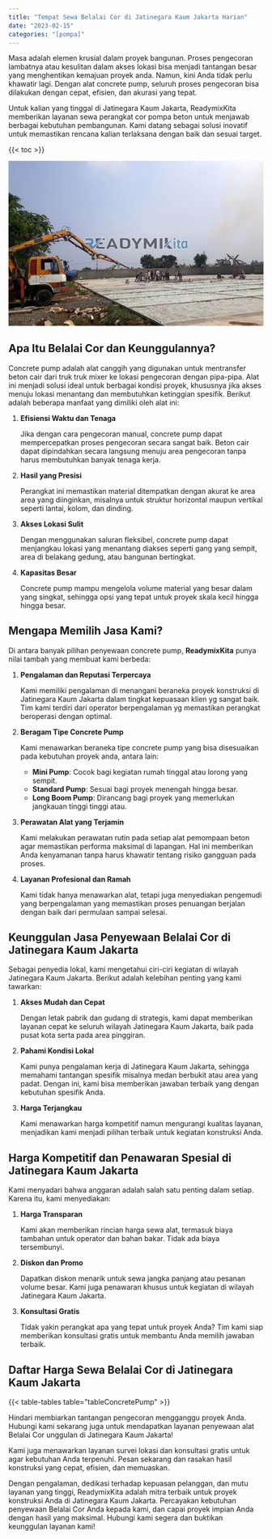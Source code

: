 ```yaml
---
title: "Tempat Sewa Belalai Cor di Jatinegara Kaum Jakarta Harian"
date: "2023-02-15"
categories: "[pompa]"
---
```


Masa adalah elemen krusial dalam proyek bangunan. Proses pengecoran lambatnya atau kesulitan dalam akses lokasi bisa menjadi tantangan besar yang menghentikan kemajuan proyek anda. Namun, kini Anda tidak perlu khawatir lagi. Dengan alat concrete pump, seluruh proses pengecoran bisa dilakukan dengan cepat, efisien, dan akurasi yang tepat.

Untuk kalian yang tinggal di Jatinegara Kaum Jakarta, ReadymixKita memberikan layanan sewa perangkat cor pompa beton untuk menjawab berbagai kebutuhan pembangunan. Kami datang sebagai solusi inovatif untuk memastikan rencana kalian terlaksana dengan baik dan sesuai target.

{{< toc >}}

![Tempat Sewa Belalai Cor di Jatinegara Kaum Jakarta Harian](/images/pompa/sewa-pompa-09.jpg)

## Apa Itu Belalai Cor dan Keunggulannya?

Concrete pump adalah alat canggih yang digunakan untuk mentransfer beton cair dari truk truk mixer ke lokasi pengecoran dengan pipa-pipa. Alat ini menjadi solusi ideal untuk berbagai kondisi proyek, khususnya jika akses menuju lokasi menantang dan membutuhkan ketinggian spesifik. Berikut adalah beberapa manfaat yang dimiliki oleh alat ini:

1. **Efisiensi Waktu dan Tenaga**

   Jika dengan cara pengecoran manual, concrete pump dapat mempercepatkan proses pengecoran secara sangat baik. Beton cair dapat dipindahkan secara langsung menuju area pengecoran tanpa harus membutuhkan banyak tenaga kerja.

2. **Hasil yang Presisi**

   Perangkat ini memastikan material ditempatkan dengan akurat ke area area yang diinginkan, misalnya untuk struktur horizontal maupun vertikal seperti lantai, kolom, dan dinding.

3. **Akses Lokasi Sulit**

   Dengan menggunakan saluran fleksibel, concrete pump dapat menjangkau lokasi yang menantang diakses seperti gang yang sempit, area di belakang gedung, atau bangunan bertingkat.

4. **Kapasitas Besar**

   Concrete pump mampu mengelola volume material yang besar dalam yang singkat, sehingga opsi yang tepat untuk proyek skala kecil hingga hingga besar.

## Mengapa Memilih Jasa Kami?

Di antara banyak pilihan penyewaan concrete pump, **ReadymixKita** punya nilai tambah yang membuat kami berbeda:

1. **Pengalaman dan Reputasi Terpercaya**

   Kami memiliki pengalaman di menangani beraneka proyek konstruksi di Jatinegara Kaum Jakarta dalam tingkat kepuasaan klien yg sangat baik. Tim kami terdiri dari operator berpengalaman yg memastikan perangkat beroperasi dengan optimal.

2. **Beragam Tipe Concrete Pump**

   Kami menawarkan beraneka tipe concrete pump yang bisa disesuaikan pada kebutuhan proyek anda, antara lain:
   - **Mini Pump**: Cocok bagi kegiatan rumah tinggal atau lorong yang sempit.
   - **Standard Pump**: Sesuai bagi proyek menengah hingga besar.
   - **Long Boom Pump**: Dirancang bagi proyek yang memerlukan jangkauan tinggi tinggi atau.

3. **Perawatan Alat yang Terjamin**

   Kami melakukan perawatan rutin pada setiap alat pemompaan beton agar memastikan performa maksimal di lapangan. Hal ini memberikan Anda kenyamanan tanpa harus khawatir tentang risiko gangguan pada proses.

4. **Layanan Profesional dan Ramah**

   Kami tidak hanya menawarkan alat, tetapi juga menyediakan pengemudi yang berpengalaman yang memastikan proses penuangan berjalan dengan baik dari permulaan sampai selesai.

## Keunggulan Jasa Penyewaan Belalai Cor di Jatinegara Kaum Jakarta

Sebagai penyedia lokal, kami mengetahui ciri-ciri kegiatan di wilayah Jatinegara Kaum Jakarta. Berikut adalah kelebihan penting yang kami tawarkan:

1. **Akses Mudah dan Cepat**

   Dengan letak pabrik dan gudang di strategis, kami dapat memberikan layanan cepat ke seluruh wilayah Jatinegara Kaum Jakarta, baik pada pusat kota serta pada area pinggiran.

2. **Pahami Kondisi Lokal**

   Kami punya pengalaman kerja di Jatinegara Kaum Jakarta, sehingga memahami tantangan spesifik misalnya medan berbukit atau area yang padat. Dengan ini, kami bisa memberikan jawaban terbaik yang dengan kebutuhan spesifik Anda.

3. **Harga Terjangkau**

   Kami menawarkan harga kompetitif namun mengurangi kualitas layanan, menjadikan kami menjadi pilihan terbaik untuk kegiatan konstruksi Anda.

## Harga Kompetitif dan Penawaran Spesial di Jatinegara Kaum Jakarta

Kami menyadari bahwa anggaran adalah salah satu penting dalam setiap. Karena itu, kami menyediakan:

1. **Harga Transparan**

   Kami akan memberikan rincian harga sewa alat, termasuk biaya tambahan untuk operator dan bahan bakar. Tidak ada biaya tersembunyi.

2. **Diskon dan Promo**

   Dapatkan diskon menarik untuk sewa jangka panjang atau pesanan volume besar. Kami juga penawaran khusus untuk kegiatan di wilayah Jatinegara Kaum Jakarta.

3. **Konsultasi Gratis**

   Tidak yakin perangkat apa yang tepat untuk proyek Anda? Tim kami siap memberikan konsultasi gratis untuk membantu Anda memilih jawaban terbaik.

## Daftar Harga Sewa Belalai Cor di Jatinegara Kaum Jakarta

{{< table-tables table="tableConcretePump" >}}

Hindari membiarkan tantangan pengecoran mengganggu proyek Anda. Hubungi kami sekarang juga untuk mendapatkan layanan penyewaan alat Belalai Cor unggulan di Jatinegara Kaum Jakarta!

Kami juga menawarkan layanan survei lokasi dan konsultasi gratis untuk agar kebutuhan Anda terpenuhi. Pesan sekarang dan rasakan hasil konstruksi yang cepat, efisien, dan memuaskan.

Dengan pengalaman, dedikasi terhadap kepuasan pelanggan, dan mutu layanan yang tinggi, ReadymixKita adalah mitra terbaik untuk proyek konstruksi Anda di Jatinegara Kaum Jakarta. Percayakan kebutuhan penyewaan Belalai Cor Anda kepada kami, dan capai proyek impian Anda dengan hasil yang maksimal. Hubungi kami segera dan buktikan keunggulan layanan kami!